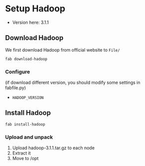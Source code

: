 # Setup Hadoop

* Version here: 3.1.1

## Download Hadoop

We first download Hadoop from official website to `File/`

```sh
fab download-hadoop
```

### Configure

(if download different version, you should modify some settings in fabfile.py)

* `HADOOP_VERSION`

## Install Hadoop

```sh
fab install-hadoop
```

### Upload and unpack

1. Upload hadoop-3.1.1.tar.gz to each node
2. Extract it
3. Move to /opt
